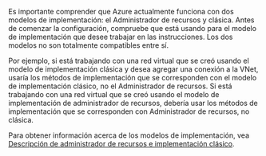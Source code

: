 Es importante comprender que Azure actualmente funciona con dos modelos de implementación: el Administrador de recursos y clásica. Antes de comenzar la configuración, compruebe que está usando para el modelo de implementación que desee trabajar en las instrucciones. Los dos modelos no son totalmente compatibles entre sí.

Por ejemplo, si está trabajando con una red virtual que se creó usando el modelo de implementación clásica y desea agregar una conexión a la VNet, usaría los métodos de implementación que se corresponden con el modelo de implementación clásico, no el Administrador de recursos. Si está trabajando con una red virtual que se creó usando el modelo de implementación de administrador de recursos, debería usar los métodos de implementación que se corresponden con Administrador de recursos, no clásica.

Para obtener información acerca de los modelos de implementación, vea [Descripción de administrador de recursos e implementación clásico](../articles/resource-manager-deployment-model.md).